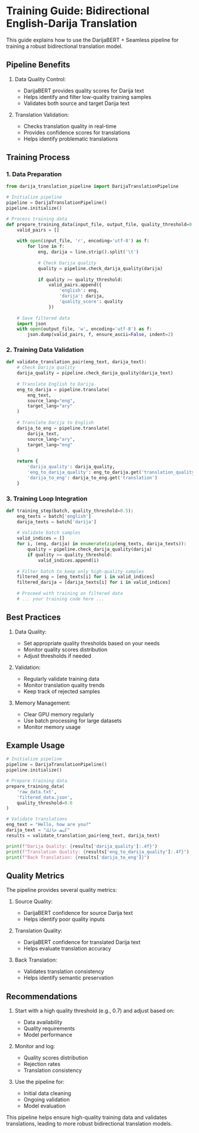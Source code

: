 # Training Guide: Bidirectional English-Darija Translation

This guide explains how to use the DarijaBERT + Seamless pipeline for training a robust bidirectional translation model.

## Pipeline Benefits

1. Data Quality Control:
   - DarijaBERT provides quality scores for Darija text
   - Helps identify and filter low-quality training samples
   - Validates both source and target Darija text

2. Translation Validation:
   - Checks translation quality in real-time
   - Provides confidence scores for translations
   - Helps identify problematic translations

## Training Process

### 1. Data Preparation

```python
from darija_translation_pipeline import DarijaTranslationPipeline

# Initialize pipeline
pipeline = DarijaTranslationPipeline()
pipeline.initialize()

# Process training data
def prepare_training_data(input_file, output_file, quality_threshold=0.5):
    valid_pairs = []
    
    with open(input_file, 'r', encoding='utf-8') as f:
        for line in f:
            eng, darija = line.strip().split('\t')
            
            # Check Darija quality
            quality = pipeline.check_darija_quality(darija)
            
            if quality >= quality_threshold:
                valid_pairs.append({
                    'english': eng,
                    'darija': darija,
                    'quality_score': quality
                })
    
    # Save filtered data
    import json
    with open(output_file, 'w', encoding='utf-8') as f:
        json.dump(valid_pairs, f, ensure_ascii=False, indent=2)
```

### 2. Training Data Validation

```python
def validate_translation_pair(eng_text, darija_text):
    # Check Darija quality
    darija_quality = pipeline.check_darija_quality(darija_text)
    
    # Translate English to Darija
    eng_to_darija = pipeline.translate(
        eng_text, 
        source_lang="eng", 
        target_lang="ary"
    )
    
    # Translate Darija to English
    darija_to_eng = pipeline.translate(
        darija_text,
        source_lang="ary",
        target_lang="eng"
    )
    
    return {
        'darija_quality': darija_quality,
        'eng_to_darija_quality': eng_to_darija.get('translation_quality'),
        'darija_to_eng': darija_to_eng.get('translation')
    }
```

### 3. Training Loop Integration

```python
def training_step(batch, quality_threshold=0.5):
    eng_texts = batch['english']
    darija_texts = batch['darija']
    
    # Validate batch samples
    valid_indices = []
    for i, (eng, darija) in enumerate(zip(eng_texts, darija_texts)):
        quality = pipeline.check_darija_quality(darija)
        if quality >= quality_threshold:
            valid_indices.append(i)
    
    # Filter batch to keep only high-quality samples
    filtered_eng = [eng_texts[i] for i in valid_indices]
    filtered_darija = [darija_texts[i] for i in valid_indices]
    
    # Proceed with training on filtered data
    # ... your training code here ...
```

## Best Practices

1. Data Quality:
   - Set appropriate quality thresholds based on your needs
   - Monitor quality scores distribution
   - Adjust thresholds if needed

2. Validation:
   - Regularly validate training data
   - Monitor translation quality trends
   - Keep track of rejected samples

3. Memory Management:
   - Clear GPU memory regularly
   - Use batch processing for large datasets
   - Monitor memory usage

## Example Usage

```python
# Initialize pipeline
pipeline = DarijaTranslationPipeline()
pipeline.initialize()

# Prepare training data
prepare_training_data(
    'raw_data.txt',
    'filtered_data.json',
    quality_threshold=0.6
)

# Validate translations
eng_text = "Hello, how are you?"
darija_text = "كيف حالك"
results = validate_translation_pair(eng_text, darija_text)

print(f"Darija Quality: {results['darija_quality']:.4f}")
print(f"Translation Quality: {results['eng_to_darija_quality']:.4f}")
print(f"Back Translation: {results['darija_to_eng']}")
```

## Quality Metrics

The pipeline provides several quality metrics:

1. Source Quality:
   - DarijaBERT confidence for source Darija text
   - Helps identify poor quality inputs

2. Translation Quality:
   - DarijaBERT confidence for translated Darija text
   - Helps evaluate translation accuracy

3. Back Translation:
   - Validates translation consistency
   - Helps identify semantic preservation

## Recommendations

1. Start with a high quality threshold (e.g., 0.7) and adjust based on:
   - Data availability
   - Quality requirements
   - Model performance

2. Monitor and log:
   - Quality scores distribution
   - Rejection rates
   - Translation consistency

3. Use the pipeline for:
   - Initial data cleaning
   - Ongoing validation
   - Model evaluation

This pipeline helps ensure high-quality training data and validates translations, leading to more robust bidirectional translation models.
